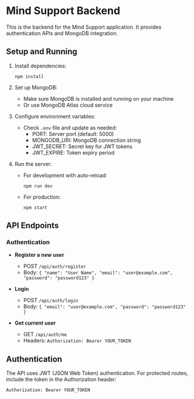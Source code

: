 # Mind Support Backend

This is the backend for the Mind Support application. It provides authentication APIs and MongoDB integration.

## Setup and Running

1. Install dependencies:
   ```
   npm install
   ```

2. Set up MongoDB:
   - Make sure MongoDB is installed and running on your machine
   - Or use MongoDB Atlas cloud service

3. Configure environment variables:
   - Check `.env` file and update as needed:
     - PORT: Server port (default: 5000)
     - MONGODB_URI: MongoDB connection string
     - JWT_SECRET: Secret key for JWT tokens
     - JWT_EXPIRE: Token expiry period

4. Run the server:
   - For development with auto-reload:
     ```
     npm run dev
     ```
   - For production:
     ```
     npm start
     ```

## API Endpoints

### Authentication

- **Register a new user**
  - POST `/api/auth/register`
  - Body: `{ "name": "User Name", "email": "user@example.com", "password": "password123" }`

- **Login**
  - POST `/api/auth/login`
  - Body: `{ "email": "user@example.com", "password": "password123" }`

- **Get current user**
  - GET `/api/auth/me`
  - Headers: `Authorization: Bearer YOUR_TOKEN`

## Authentication

The API uses JWT (JSON Web Token) authentication. For protected routes, include the token in the Authorization header:

```
Authorization: Bearer YOUR_TOKEN
```